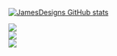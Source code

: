 

[![JamesDesigns GitHub stats](https://github-readme-stats.vercel.app/api?username=jamesdesigns&show_icons=true&theme=dracula)](https://github.com/jamesdesigns/github-readme-stats) 

![](https://img.shields.io/badge/Code-HTML-informational?style=flat&logo=JS&logoColor=white&color=2bbc8a) <br />
![](https://img.shields.io/badge/Code-CSS-informational?style=flat&logo=JS&logoColor=white&color=2bbc8a) <br />
![](https://img.shields.io/badge/Code-JAVASCRIPT-informational?style=flat&logo=JS&logoColor=white&color=2bbc8a)<br />




